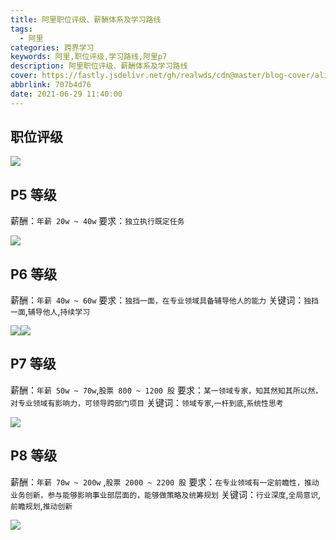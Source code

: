 ```yaml
---
title: 阿里职位评级、薪酬体系及学习路线
tags:
  - 阿里
categories: 跨界学习
keywords: 阿里,职位评级,学习路线,阿里p7
description: 阿里职位评级、薪酬体系及学习路线
cover: https://fastly.jsdelivr.net/gh/realwds/cdn@master/blog-cover/alibaba.2876e2vty5es.jpg
abbrlink: 707b4d76
date: 2021-06-29 11:40:00
---
```


## 职位评级

![](https://fastly.jsdelivr.net/gh/realwds/cdn@master/blog/p0.4t0r0klk4a00.jpg)

## P5 等级

薪酬：`年薪 20w ~ 40w`
要求：`独立执行既定任务`

![](https://fastly.jsdelivr.net/gh/realwds/cdn@master/blog/8c52160d7c15e90c6cb9e917bb4540da.2sq8xuuq3na0.png)

## P6 等级

薪酬：`年薪 40w ~ 60w`
要求：`独挡一面，在专业领域具备辅导他人的能力`
关键词：`独挡一面`,`辅导他人`,`持续学习`

![](https://fastly.jsdelivr.net/gh/realwds/cdn@master/blog/901c781b7f398bf896a8bbf181ecc9aa.1w5u5bzueesg.png)![](https://fastly.jsdelivr.net/gh/realwds/cdn@master/blog/f5520b58d676abf6d0d8f4c58d956207.5h53rfapt9w0.png)

## P7 等级

薪酬：`年薪 50w ~ 70w`,`股票 800 ~ 1200 股`
要求：`某一领域专家，知其然知其所以然，对专业领域有影响力，可领导跨部门项目`
关键词：`领域专家`,`一杆到底`,`系统性思考`

![](https://fastly.jsdelivr.net/gh/realwds/cdn@master/blog/d75a213ac6b063fafd0b362c2d1b8ab4.5fmnjgda6lw0.png)

## P8 等级

薪酬：`年薪 70w ~ 200w` ,`股票 2000 ~ 2200 股`
要求：`在专业领域有一定前瞻性，推动业务创新，参与能够影响事业部层面的，能够做策略及统筹规划`
关键词：`行业深度`,`全局意识`,`前瞻规划`,`推动创新`

![](https://fastly.jsdelivr.net/gh/realwds/cdn@master/blog/f8b6e1f8e84773ebd62ab74a5bed490b.4ygsisbv6940.png)
